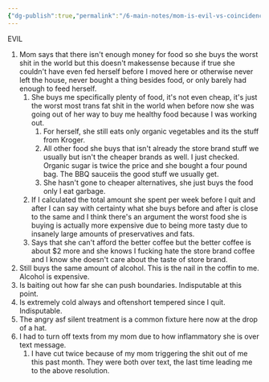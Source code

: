 ```yaml
---
{"dg-publish":true,"permalink":"/6-main-notes/mom-is-evil-vs-coincidence/"}
---
```




EVIL
1. Mom says that there isn't enough money for food so she buys the worst shit in the world but this doesn't makessense because if true she couldn't have even fed herself before I moved here or otherwise never left the house, never bought a thing besides food, or only barely had enough to feed herself.
	1. She buys me specifically plenty of food, it's not even cheap, it's just the worst most trans fat shit in the world when before now she was going out of her way to buy me healthy food because I was working out. 
		1. For herself, she still eats only organic vegetables and its the stuff from Kroger. 
		2. All other food she buys that isn't already the store brand stuff we usually but isn't the cheaper brands as well. I just checked. Organic sugar is twice the price and she bought a four pound bag. The BBQ sauceiis the good stuff we usually get. 
		3. She hasn't gone to cheaper alternatives, she just buys the food only I eat garbage. 
	2. If I calculated the total amount she spent per week before I quit and after I can say with certainty what she buys before and after is close to the same and I think there's an argument the worst food she is buying is actually more expensive due to being more tasty due to insanely large amounts of preservatives and fats. 
	3. Says that she can't afford the better coffee but the better coffee is about $2 more and she knows I fucking hate the store brand coffee and I know she doesn't care about the taste of store brand. 
2. Still buys the same amount of alcohol. This is the nail in the coffin to me. Alcohol is expensive. 
3. Is baiting out how far she can push boundaries. Indisputable at this point. 
4. Is extremely cold always and oftenshort tempered since I quit. Indisputable. 
5. The angry asf silent treatment is a common fixture here now at the drop of a hat. 
6. I had to turn off texts from my mom due to how inflammatory she is over text message. 
	1. I have cut twice because of my mom triggering the shit out of me this past month. They were both over text, the last time leading me to the above resolution. 